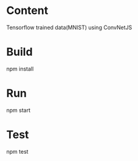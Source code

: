 # Content
Tensorflow trained data(MNIST) using ConvNetJS 

# Build
npm install
# Run
npm start
# Test
npm test
